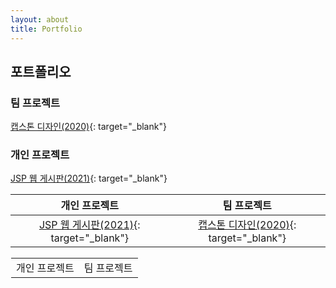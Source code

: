 ```yaml
---
layout: about
title: Portfolio
---
```


## 포트폴리오

### 팀 프로젝트

[캡스톤 디자인(2020)](https://github.com/HwangSumin0313/capstone.design.project){: target="_blank"}


### 개인 프로젝트

[JSP 웹 게시판(2021)](https://github.com/HwangSumin0313/HwangSumin0313.web){: target="_blank"}


&nbsp;&nbsp;&nbsp;&nbsp;&nbsp;&nbsp;**개인 프로젝트**&nbsp;&nbsp;&nbsp;&nbsp;&nbsp;&nbsp;|&nbsp;&nbsp;&nbsp;&nbsp;&nbsp;&nbsp;**팀 프로젝트**&nbsp;&nbsp;&nbsp;&nbsp;&nbsp;&nbsp;
:------:	|:-------:	
[JSP 웹 게시판(2021)](https://github.com/HwangSumin0313/HwangSumin0313.web){: target="_blank"} | [캡스톤 디자인(2020)](https://github.com/HwangSumin0313/capstone.design.project){: target="_blank"}


<table style="border:1px solid #00ff0000;">
  <tr style="width: 100%">
    <td>개인 프로젝트</td>
    <td>팀 프로젝트</td>
  </tr>
</table>
